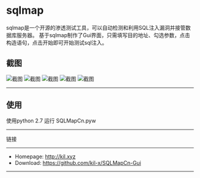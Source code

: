 # sqlmap


sqlmap是一个开源的渗透测试工具，可以自动检测和利用SQL注入漏洞并接管数据库服务器。 
基于sqlmap制作了Gui界面，只需填写目的地址、勾选参数，点击构造语句，点击开始即可开始测试sql注入。

截图
----

![截图](https://github.com/kil-x/SQLMapCn-Gui/images/1.png/)
![截图](https://github.com/kil-x/SQLMapCn-Gui/images/2.png/)
![截图](https://github.com/kil-x/SQLMapCn-Gui/images/3.png/)
![截图](https://github.com/kil-x/SQLMapCn-Gui/images/4.png/)
![截图](https://github.com/kil-x/SQLMapCn-Gui/images/5.png/)

----

使用
----

使用python 2.7  运行 SQLMapCn.pyw

----

链接

----

* Homepage: http://kil.xyz
* Download: https://github.com/kil-x/SQLMapCn-Gui
----

